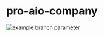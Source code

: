 # pro-aio-company

![example branch parameter](https://github.com/ksidor93/pro-aio-company/actions/workflows/maven.yml/badge.svg?branch=master)
